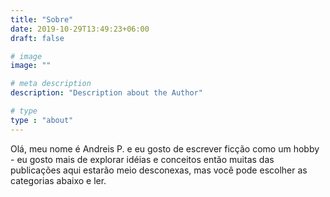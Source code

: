 ```yaml
---
title: "Sobre"
date: 2019-10-29T13:49:23+06:00
draft: false

# image
image: ""

# meta description
description: "Description about the Author"

# type
type : "about"
---
```


Olá, meu nome é Andreis P. e eu gosto de escrever ficção como um hobby - eu gosto mais de explorar idéias e conceitos então muitas das publicações aqui estarão meio desconexas, mas você pode escolher as categorias abaixo e ler.